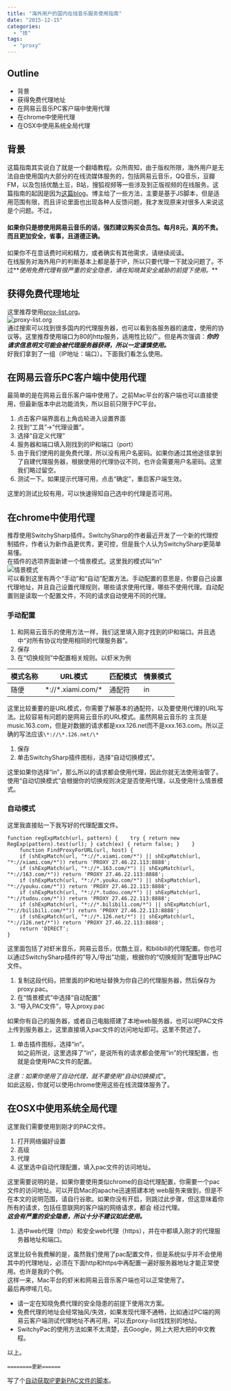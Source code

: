 ```yaml
---
title: "海外用户的国内在线音乐服务使用指南"
date: "2015-12-15"
categories: 
  - "技"
tags: 
  - "proxy"
---
```


## Outline

- 背景
- 获得免费代理地址
- 在网易云音乐PC客户端中使用代理
- 在chrome中使用代理
- 在OSX中使用系统全局代理

## 背景

这篇指南其实说白了就是一个翻墙教程。众所周知，由于版权所限，海外用户是无法自由使用国内大部分的在线流媒体服务的，包括网易云音乐，QQ音乐，豆瓣FM，以及包括优酷土豆，B站，搜狐视频等一些涉及到正版视频的在线服务。这篇指南的起因是因为[这篇blog](https://guyigenius.wordpress.com/2015/08/06/netease-cloudmusic-scripts-overseas/)。博主给了一些方法，主要是基于JS脚本，但是适用范围有限，而且评论里面也出现各种人反馈问题，我才发现原来对很多人来说这是个问题。不过，

#### 如果你只是想使用网易云音乐的话，强烈建议购买会员包。每月8元，真的不贵。而且更加安全，省事，且道德正确。

如果你不在意话费时间和精力，或者确实有其他需求，请继续阅读。  
在线服务对海外用户的判断基本上都是基于IP，所以只要代理一下就没问题了。不过**_使用免费代理有很严重的安全隐患，请在知晓其安全威胁的前提下使用。_**

## 获得免费代理地址

这里推荐使用[prox-list.org](http://proxy-list.org)。  
![proxy-list.org](https://i1.wp.com/ww1.sinaimg.cn/large/6f7d1cdfgw1eyeoavioojj20jl042t9j.jpg)  
通过搜索可以找到很多国内的代理服务器，也可以看到各服务器的速度，使用的协议等。这里推荐使用端口为80的http服务，适用性比较广。但是再次强调：**_你的请求信息明文可能会被代理服务器获得，所以一定谨慎使用。_**  
好我们拿到了一组（IP地址：端口）。下面我们看怎么使用。

## 在网易云音乐PC客户端中使用代理

最简单的是在网易云音乐客户端中使用了。之前Mac平台的客户端也可以直接使用，但最新版本中此功能消失，所以目前只限于PC平台。

1. 点击客户端界面右上角齿轮进入设置界面
2. 找到“工具”->“代理设置”。
3. 选择“自定义代理”
4. 服务器和端口填入刚找到的IP和端口（port）
5. 由于我们使用的是免费代理，所以没有用户名密码。如果你通过其他途径拿到了自建代理服务器，根据使用的代理协议不同，也许会需要用户名密码。这里我们略过留空。
6. 测试一下。如果提示代理可用，点击“确定”，重启客户端生效。

这里的测试比较有用，可以快速得知自己选中的代理是否可用。

## 在chrome中使用代理

推荐使用SwitchySharp插件。SwitchySharp的作者最近开发了一个新的代理控制插件，作者认为新作品更优秀，更可控，但是我个人认为SwitchySharp更简单易懂。  
在插件的选项界面新建一个情景模式。这里我的模式叫“in”  
![情景模式](https://i2.wp.com/ww3.sinaimg.cn/large/6f7d1cdfgw1eyeopoqeyoj20lo0cvgnc.jpg)  
可以看到这里有两个“手动”和“自动”配置方法。手动配置的意思是，你要自己设置代理地址，并且自己设置代理规则，哪些请求使用代理，哪些不使用代理。自动配置则是读取一个配置文件，不同的请求自动使用不同的代理。

### 手动配置

1. 和网易云音乐的使用方法一样，我们这里填入刚才找到的IP和端口。并且选中“对所有协议均使用相同的代理服务器”。
2. 保存
3. 在“切换规则”中配置相关规则。以虾米为例

| 模式名称 | URL模式 | 匹配模式 | 情景模式 |
| --- | --- | --- | --- |
| 随便 | \*://\*.xiami.com/\* | 通配符 | in |

这里比较重要的是URL模式，你需要了解基本的通配符，以及要使用代理的URL写法。比较容易有问题的是网易云音乐的URL模式。虽然网易云音乐的 主页是music.163.com，但是对数据的请求都是xxx.126.net而不是xxx.163.com。所以正确的写法应该`\*://\*.126.net/\*`

1. 保存
2. 单击SwitchySharp插件图标，选择“自动切换模式”。

这里如果你选择“in”，那么所以的请求都会使用代理，因此你就无法使用油管了。使用“自动切换模式”会根据你的切换规则决定是否使用代理，以及使用什么情景模式。

### 自动模式

这里我直接贴一下我写好的代理配置文件。

```
function regExpMatch(url, pattern) {    try { return new RegExp(pattern).test(url); } catch(ex) { return false; }    }
    function FindProxyForURL(url, host) {
    if (shExpMatch(url, "*://*.xiami.com/*") || shExpMatch(url, "*://xiami.com/*")) return 'PROXY 27.46.22.113:8888';
    if (shExpMatch(url, "*://*.163.com/*") || shExpMatch(url, "*://163.com/*")) return 'PROXY 27.46.22.113:8888';
    if (shExpMatch(url, "*://*.youku.com/*") || shExpMatch(url, "*://youku.com/*")) return 'PROXY 27.46.22.113:8888';
    if (shExpMatch(url, "*://*.tudou.com/*") || shExpMatch(url, "*://tudou.com/*")) return 'PROXY 27.46.22.113:8888';
    if (shExpMatch(url, "*://*.bilibili.com/*") || shExpMatch(url, "*://bilibili.com/*")) return 'PROXY 27.46.22.113:8888';
    if (shExpMatch(url, "*://*.126.net/*") || shExpMatch(url, "*://126.net/*")) return 'PROXY 27.46.22.113:8888';
    return 'DIRECT';
}
```

这里面包括了对虾米音乐，网易云音乐，优酷土豆，和bilibili的代理配置。你也可以通过SwitchySharp插件的“导入/导出”功能，根据你的“切换规则”配置导出PAC文件。

1. 复制这段代码，把里面的IP和地址替换为你自己的代理服务器，然后保存为proxy.pac。
2. 在“情景模式”中选择“自动配置”
3. “导入PAC文件”，导入proxy.pac

如果你有自己的服务器，或者自己电脑搭建了本地web服务器，也可以吧PAC文件上传到服务器上，这里直接填入pac文件的访问地址即可。这里不赘述了。

1. 单击插件图标，选择“in”。  
    如之前所说，这里选择了“in”，是说所有的请求都会使用“in”的代理配置，也就是会使用PAC文件的配置。

_注意：如果你使用了自动代理，就不要使用“自动切换模式”_。  
如此这般，你就可以使用chrome使用这些在线流媒体服务了。

## 在OSX中使用系统全局代理

这里我们需要使用到刚才的PAC文件。

1. 打开网络偏好设置
2. 高级
3. 代理
4. 这里选中自动代理配置，填入pac文件的访问地址。

这里需要说明的是，如果你要使用类似chrome的自动代理配置，你需要一个pac文件的访问地址。可以开启Mac的apache迅速搭建本地 web服务来做到，但是不在本文的说明范围，请自行谷歌。如果你没有开启，则跳过此步骤，但这意味着你所有的请求，包括任意联网的客户端的网络请求，都会 经过代理。  
**_这会有严重的安全隐患，所以十分不建议如此使用。_**

1. 选中web代理（http）和安全web代理（https），并在中都填入刚才的代理服务器地址和端口。

这里比较令我费解的是，虽然我们使用了pac配置文件，但是系统似乎并不会使用其中的代理地址，必须在下面http和https中再配置一遍好服务器地址才能正常使用。也许是我的个例。  
这样一来，Mac平台的虾米和网易云音乐客户端也可以正常使用了。  
最后再啰嗦几句。

- 请一定在知晓免费代理的安全隐患的前提下使用次方案。
- 免费代理的地址会经常抽风/失效，如果发现代理不通畅，比如通过PC端的网易云客户端测试代理地址不再可用，可以去proxy-list找找别的地址。
- SwitchyPac的使用方法如果不太清楚，去Google，网上大把大把的中文教程。

以上。  

`========更新======`

写了个[自动获取IP更新PAC文件的脚本](http://catbaron.com/blog/2015/12/19/%e8%87%aa%e5%8a%a8%e8%8e%b7%e5%8f%96%e5%9b%bd%e5%86%85%e4%bb%a3%e7%90%86ip/)。
